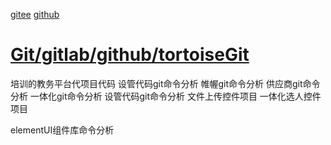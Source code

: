 [gitee](https://gitee.com/xiaoxiang516/)
[github]()
# [Git/gitlab/github/tortoiseGit](https://blog.csdn.net/amnesiac666/category_10571446.html)


培训的教务平台代项目代码
设管代码git命令分析
帷幄git命令分析
供应商git命令分析
一体化git命令分析
设管代码git命令分析
文件上传控件项目
一体化选人控件项目

elementUI组件库命令分析





